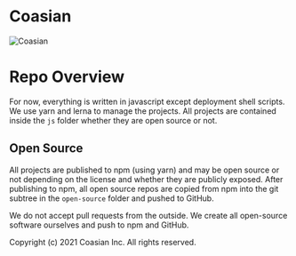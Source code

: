 # Coasian

![Coasian](https://github.com/coasian/coasian/blob/master/design-assets/coasian-landscape-dark.png)

# Repo Overview

For now, everything is written in javascript except deployment shell scripts.
We use yarn and lerna to manage the projects. All projects are contained inside
the <code>js</code> folder whether they are open source or not.

## Open Source
All projects are published to npm (using yarn) and may be open source or not
depending on the license and whether they are publicly exposed. After
publishing to npm, all open source repos are copied from npm into the git
subtree in the <code>open-source</code> folder and pushed to GitHub.

We do not accept pull requests from the outside. We create all open-source
software ourselves and push to npm and GitHub.

Copyright (c) 2021 Coasian Inc. All rights reserved.
